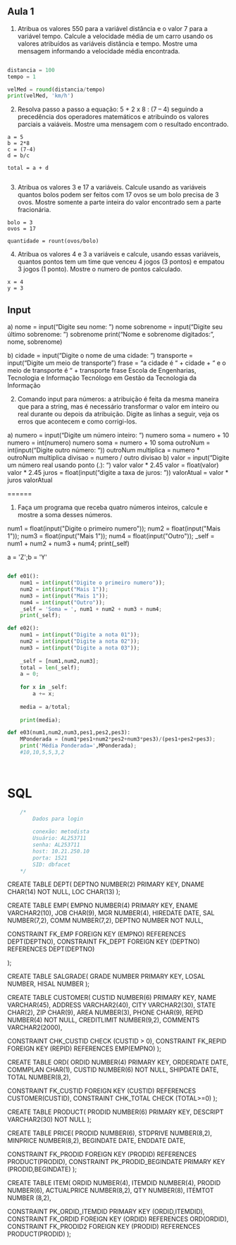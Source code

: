 ## Aula 1

1) Atribua os valores 550 para a variável distância e o valor 7 para a variável tempo. Calcule a
velocidade média de um carro usando os valores atribuídos as variáveis distância e tempo.
Mostre uma mensagem informando a velocidade média encontrada.

```python

distancia = 100
tempo = 1

velMed = round(distancia/tempo)
print(velMed, 'km/h')

```

2) Resolva passo a passo a equação: 5 + 2 x 8 : (7 – 4) seguindo a precedência dos operadores
matemáticos e atribuindo os valores parciais a vaiáveis. Mostre uma mensagem com o
resultado encontrado.

```
a = 5
b = 2*8
c = (7-4)
d = b/c

total = a + d


```

3) Atribua os valores 3 e 17 a variáveis. Calcule usando as variáveis quantos bolos podem ser
feitos com 17 ovos se um bolo precisa de 3 ovos. Mostre somente a parte inteira do valor
encontrado sem a parte fracionária.

```
bolo = 3
ovos = 17

quantidade = rount(ovos/bolo)

```


4) Atribua os valores 4 e 3 a variáveis e calcule, usando essas variáveis, quantos pontos tem
um time que venceu 4 jogos (3 pontos) e empatou 3 jogos (1 ponto). Mostre o numero de
pontos calculado.

```
x = 4
y = 3
```

## Input

a) nome = input(“Digite seu nome: ”)
nome
sobrenome = input(“Digite seu último sobrenome: ”)
sobrenome
print(“Nome e sobrenome digitados:”, nome, sobrenome)

b) cidade = input(“Digite o nome de uma cidade: “)
transporte = input(“Digite um meio de transporte”)
frase = “a cidade é “ + cidade + “ e o meio de transporte é “ + transporte
frase
Escola de Engenharias, Tecnologia e Informação
Tecnólogo em Gestão da Tecnologia da Informação

2) Comando input para números: a atribuição é feita da mesma maneira que para a string,
mas é necessário transformar o valor em inteiro ou real durante ou depois da atribuição.
Digite as linhas a seguir, veja os erros que acontecem e como corrigi-los.

a) numero = input(“Digite um número inteiro: “)
numero
soma = numero + 10
numero = int(numero)
numero
soma = numero + 10
soma
outroNum = int(input(“Digite outro número: “))
outroNum
multiplica = numero * outroNum
multiplica
divisao = numero / outro
divisao
b) valor = input(“Digite um número real usando ponto (.): “)
valor
valor * 2.45
valor = float(valor)
valor * 2.45
juros = float(input(“digite a taxa de juros: ”))
valorAtual = valor * juros
valorAtual

======

1) Faça um programa que receba quatro números inteiros, calcule e mostre a soma desses
números.


num1 = float(input("Digite o primeiro numero"));
num2 = float(input("Mais 1"));
num3 = float(input("Mais 1"));
num4 = float(input("Outro"));
_self = num1 + num2 + num3 + num4;
print(_self)


a = 'Z';b = 'Y'

```python

def e01():
    num1 = int(input("Digite o primeiro numero"));
    num2 = int(input("Mais 1"));
    num3 = int(input("Mais 1"));
    num4 = int(input("Outro"));
    _self = 'Soma = ', num1 + num2 + num3 + num4;
    print(_self);

def e02():
    num1 = int(input("Digite a nota 01"));
    num2 = int(input("Digite a nota 02"));
    num3 = int(input("Digite a nota 03"));
    
    _self = [num1,num2,num3];
    total = len(_self);
    a = 0;
    
    for x in _self:
        a += x;
        
    media = a/total;
    
    print(media);

def e03(num1,num2,num3,pes1,pes2,pes3):
    MPonderada = (num1*pes1+num2*pes2+num3*pes3)/(pes1+pes2+pes3);
    print('Média Ponderada=',MPonderada);
    #10,10,5,5,3,2

    

```







# SQL

```javascript
    /*
        Dados para login
        
        conexão: metodista
        Usuário: AL253711   
        senha: AL253711
        host: 10.21.250.10
        porta: 1521
        SID: dbfacet
    */
```



CREATE TABLE DEPT(
  DEPTNO NUMBER(2) PRIMARY KEY,
  DNAME CHAR(14) NOT NULL,
  LOC CHAR(13)
);

CREATE TABLE EMP(
  EMPNO NUMBER(4) PRIMARY KEY,
  ENAME VARCHAR2(10),
  JOB CHAR(9),
  MGR NUMBER(4),
  HIREDATE DATE,
  SAL NUMBER(7,2),
  COMM NUMBER(7,2),
  DEPTNO NUMBER NOT NULL,
  
  CONSTRAINT FK_EMP FOREIGN KEY (EMPNO) REFERENCES DEPT(DEPTNO),
  CONSTRAINT FK_DEPT FOREIGN KEY (DEPTNO) REFERENCES DEPT(DEPTNO)

);

CREATE TABLE SALGRADE(
  GRADE NUMBER PRIMARY KEY,
  LOSAL NUMBER,
  HISAL NUMBER
);

CREATE TABLE CUSTOMER(
  CUSTID NUMBER(6) PRIMARY KEY,
  NAME VARCHAR(45),
  ADDRESS VARCHAR2(40),
  CITY VARCHAR2(30),
  STATE CHAR(2),
  ZIP CHAR(9),
  AREA NUMBER(3),
  PHONE CHAR(9),
  REPID NUMBER(4) NOT NULL,
  CREDITLIMIT NUMBER(9,2),
  COMMENTS VARCHAR2(2000),
  
  CONSTRAINT CHK_CUSTID CHECK (CUSTID > 0),
  CONSTRAINT FK_REPID FOREIGN KEY (REPID) REFERENCES EMP(EMPNO)
);

CREATE TABLE ORD(
  ORDID NUMBER(4) PRIMARY KEY,
  ORDERDATE DATE,
  COMMPLAN CHAR(1),
  CUSTID NUMBER(6) NOT NULL,
  SHIPDATE DATE,
  TOTAL NUMBER(8,2),
  
  CONSTRAINT FK_CUSTID FOREIGN KEY (CUSTID) REFERENCES CUSTOMER(CUSTID),
  CONSTRAINT CHK_TOTAL CHECK (TOTAL>=0)
  );
 
 CREATE TABLE PRODUCT(
  PRODID NUMBER(6) PRIMARY KEY,
  DESCRIPT VARCHAR2(30) NOT NULL
 );
 
 CREATE TABLE PRICE(
  PRODID NUMBER(6),
  STDPRIVE NUMBER(8,2),
  MINPRICE NUMBER(8,2),
  BEGINDATE DATE,
  ENDDATE DATE,
  
  CONSTRAINT FK_PRODID FOREIGN KEY (PRODID) REFERENCES PRODUCT(PRODID),
  CONSTRAINT PK_PRODID_BEGINDATE PRIMARY KEY (PRODID,BEGINDATE)
 );
 
CREATE TABLE ITEM(
  ORDID NUMBER(4),
  ITEMDID NUMBER(4),
  PRODID NUMBER(6),
  ACTUALPRICE NUMBER(8,2),
  QTY NUMBER(8),
  ITEMTOT NUMBER (8,2),
  
   CONSTRAINT PK_ORDID_ITEMDID PRIMARY KEY (ORDID,ITEMDID),
   CONSTRAINT FK_ORDID FOREIGN KEY (ORDID) REFERENCES ORD(ORDID),
   CONSTRAINT FK_PRODID2 FOREIGN KEY (PRODID) REFERENCES PRODUCT(PRODID)
 );


